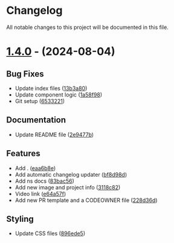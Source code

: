 # Changelog

All notable changes to this project will be documented in this file.

# [1.4.0](https://github.com/nsgpriyanshu/nsgpriyanshu.github.io/tree/1.4.0) - (2024-08-04)

## Bug Fixes

- Update index files ([13b3a80](https://github.com/nsgpriyanshu/nsgpriyanshu.github.io/commit/13b3a802b03d77d44d67c442849d62349729df2c))
- Update component logic ([1a58f98](https://github.com/nsgpriyanshu/nsgpriyanshu.github.io/commit/1a58f98c0d60dd01537ba65b589f6bbdd7337af7))
- Git setup ([6533221](https://github.com/nsgpriyanshu/nsgpriyanshu.github.io/commit/65332216e94373b1c4cc02c09ee3ae63ee3d0609))

## Documentation

- Update README file ([2e9477b](https://github.com/nsgpriyanshu/nsgpriyanshu.github.io/commit/2e9477bb664cd67b3cb90fe8eca76add02d242b5))

## Features

- Add . ([eaa6b8e](https://github.com/nsgpriyanshu/nsgpriyanshu.github.io/commit/eaa6b8efca102926716ab279ffd9d690ec48ba24))
- Add automatic changelog updater ([bf8d98d](https://github.com/nsgpriyanshu/nsgpriyanshu.github.io/commit/bf8d98d9cbdd45c27e86bbfb5dd71ffc1347cc1b))
- Add ns docs ([83bac56](https://github.com/nsgpriyanshu/nsgpriyanshu.github.io/commit/83bac5615d612df041766bad3cfa832cd65452aa))
- Add new image and project info ([3118c82](https://github.com/nsgpriyanshu/nsgpriyanshu.github.io/commit/3118c822c4d4dccd7549eebee622d94bd8dfaf6f))
- Video link ([e64a57f](https://github.com/nsgpriyanshu/nsgpriyanshu.github.io/commit/e64a57fd9934d52f5e6c387a6412e9a327144974))
- Add new PR template and a CODEOWNER file ([228d36d](https://github.com/nsgpriyanshu/nsgpriyanshu.github.io/commit/228d36da91158aad742b4d402d6e3b6bead39570))

## Styling

- Update CSS files ([896ede5](https://github.com/nsgpriyanshu/nsgpriyanshu.github.io/commit/896ede519191b8eaaf0acd0c6f6627ee33128873))
